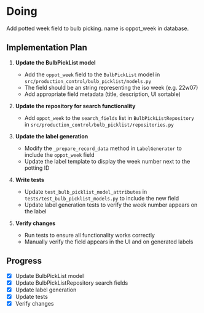 # Doing

Add potted week field to bulb picking. name is oppot_week in database.

## Implementation Plan

1. **Update the BulbPickList model**

   - Add the `oppot_week` field to the `BulbPickList` model in `src/production_control/bulb_picklist/models.py`
   - The field should be an string representing the iso week (e.g. 22w07)
   - Add appropriate field metadata (title, description, UI sortable)

1. **Update the repository for search functionality**

   - Add `oppot_week` to the `search_fields` list in `BulbPickListRepository` in `src/production_control/bulb_picklist/repositories.py`

1. **Update the label generation**

   - Modify the `_prepare_record_data` method in `LabelGenerator` to include the `oppot_week` field
   - Update the label template to display the week number next to the potting ID

1. **Write tests**

   - Update `test_bulb_picklist_model_attributes` in `tests/test_bulb_picklist_models.py` to include the new field
   - Update label generation tests to verify the week number appears on the label

1. **Verify changes**

   - Run tests to ensure all functionality works correctly
   - Manually verify the field appears in the UI and on generated labels

## Progress

- [x] Update BulbPickList model
- [x] Update BulbPickListRepository search fields
- [x] Update label generation
- [x] Update tests
- [x] Verify changes
